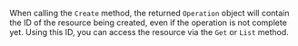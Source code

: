 When calling the `Create` method, the returned `Operation` object will contain the ID of the resource being created, even if the operation is not complete yet. Using this ID, you can access the resource via the `Get` or `List` method.